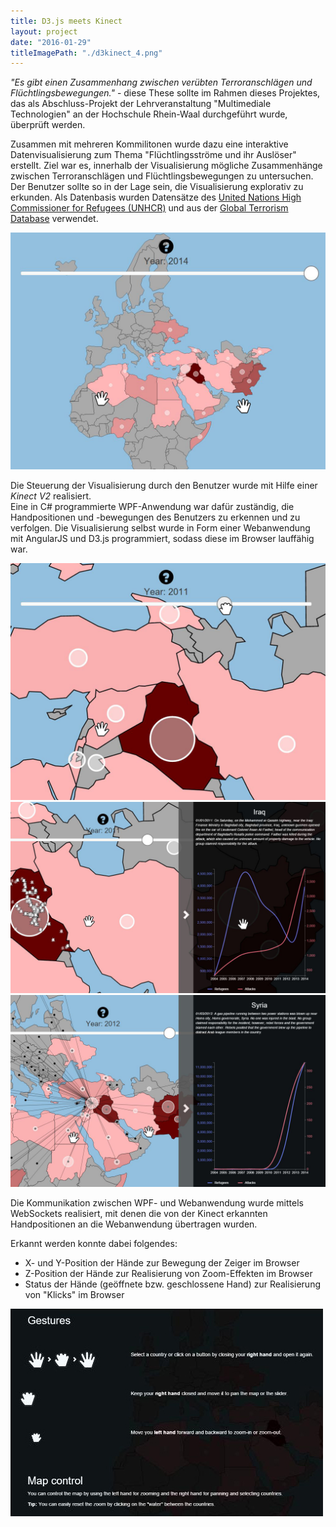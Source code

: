 ```yaml
---
title: D3.js meets Kinect
layout: project
date: "2016-01-29"
titleImagePath: "./d3kinect_4.png"
---
```

_"Es gibt einen Zusammenhang zwischen verübten Terroranschlägen und Flüchtlingsbewegungen."_ - diese These sollte im Rahmen dieses Projektes, das als Abschluss-Projekt der Lehrveranstaltung "Multimediale Technologien" an der Hochschule Rhein-Waal durchgeführt wurde, überprüft werden.

Zusammen mit mehreren Kommilitonen wurde dazu eine interaktive Datenvisualisierung zum Thema "Flüchtlingsströme und ihr Auslöser" erstellt. Ziel war es, innerhalb der Visualisierung mögliche Zusammenhänge zwischen Terroranschlägen und Flüchtlingsbewegungen zu untersuchen. Der Benutzer sollte so in der Lage sein, die Visualisierung explorativ zu erkunden. Als Datenbasis wurden Datensätze des <a href="http://www.unhcr.org/data.html" target="_blank">United Nations High Commissioner for Refugees (UNHCR)</a> und aus der <a href="http://www.start.umd.edu/gtd/" target="_blank">Global Terrorism Database</a> verwendet.

<image-with-lightbox>
    <img src="./d3kinect_1.png"/>
</image-with-lightbox>

Die Steuerung der Visualisierung durch den Benutzer wurde mit Hilfe einer _Kinect V2_ realisiert.<br/>
Eine in C# programmierte WPF-Anwendung war dafür zuständig, die Handpositionen und -bewegungen des Benutzers zu erkennen und zu verfolgen. Die Visualisierung selbst wurde in Form einer Webanwendung mit AngularJS und D3.js programmiert, sodass diese im Browser lauffähig war.

<image-gallery>
    <img src="./d3kinect_2.png"/>
    <img src="./d3kinect_3.png"/>
    <img src="./d3kinect_4.png"/>
</image-gallery>

Die Kommunikation zwischen WPF- und Webanwendung wurde mittels WebSockets realisiert, mit denen die von der Kinect erkannten Handpositionen an die Webanwendung übertragen wurden.

Erkannt werden konnte dabei folgendes:
* X- und Y-Position der Hände zur Bewegung der Zeiger im Browser
* Z-Position der Hände zur Realisierung von Zoom-Effekten im Browser
* Status der Hände (geöffnete bzw. geschlossene Hand) zur Realisierung von "Klicks" im Browser

<image-with-lightbox>
    <img src="./help_screen.jpg"/>
</image-with-lightbox>